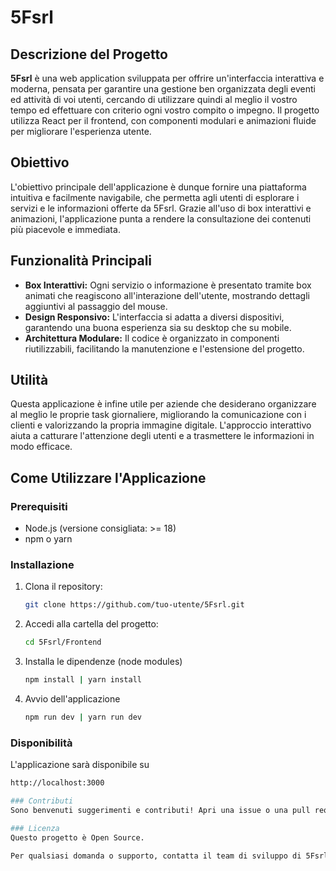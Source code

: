 # 5Fsrl

## Descrizione del Progetto

**5Fsrl** è una web application sviluppata per offrire un'interfaccia interattiva e moderna, pensata per garantire una gestione ben organizzata 
degli eventi ed attività di voi utenti, cercando di utilizzare quindi al meglio il vostro tempo ed effettuare con criterio ogni vostro compito o impegno. Il progetto utilizza React per il frontend, con componenti modulari e animazioni fluide per migliorare l'esperienza utente.

## Obiettivo

L'obiettivo principale dell'applicazione è dunque fornire una piattaforma intuitiva e facilmente navigabile, che permetta agli utenti di esplorare i servizi e le informazioni offerte da 5Fsrl. Grazie all'uso di box interattivi e animazioni, l'applicazione punta a rendere la consultazione dei contenuti più piacevole e immediata.

## Funzionalità Principali

- **Box Interattivi:** Ogni servizio o informazione è presentato tramite box animati che reagiscono all'interazione dell'utente, mostrando dettagli aggiuntivi al passaggio del mouse.
- **Design Responsivo:** L'interfaccia si adatta a diversi dispositivi, garantendo una buona esperienza sia su desktop che su mobile.
- **Architettura Modulare:** Il codice è organizzato in componenti riutilizzabili, facilitando la manutenzione e l'estensione del progetto.

## Utilità

Questa applicazione è infine utile per aziende che desiderano organizzare al meglio le proprie task giornaliere, migliorando la comunicazione con i clienti e valorizzando la propria immagine digitale. L'approccio interattivo aiuta a catturare l'attenzione degli utenti e a trasmettere le informazioni in modo efficace.

## Come Utilizzare l'Applicazione

### Prerequisiti

- Node.js (versione consigliata: >= 18)
- npm o yarn

### Installazione

1. Clona il repository:
   ```sh
   git clone https://github.com/tuo-utente/5Fsrl.git

2. Accedi alla cartella del progetto:
    ```sh
    cd 5Fsrl/Frontend

3. Installa le dipendenze (node modules)
    ```sh
    npm install | yarn install

4. Avvio dell'applicazione
    ```sh
    npm run dev | yarn run dev

### Disponibilità

L'applicazione sarà disponibile su 
```sh
http://localhost:3000

### Contributi
Sono benvenuti suggerimenti e contributi! Apri una issue o una pull request per proporre miglioramenti o segnalare problemi.

### Licenza
Questo progetto è Open Source.

Per qualsiasi domanda o supporto, contatta il team di sviluppo di 5Fsrl.